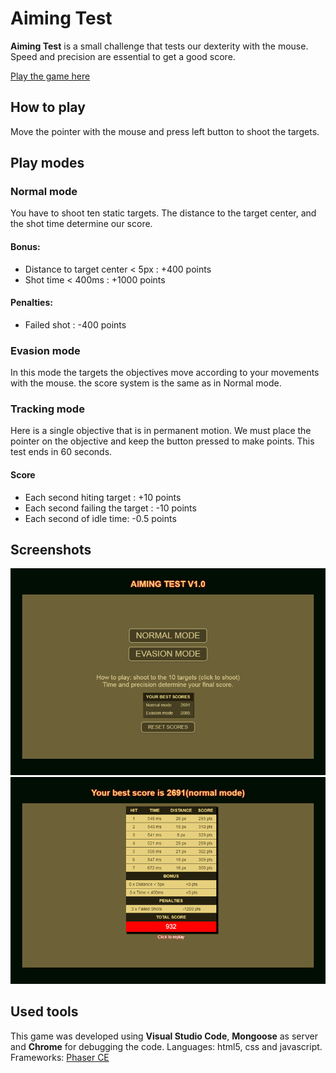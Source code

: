 # Aiming Test
**Aiming Test** is a small challenge that tests our dexterity with the mouse.
Speed and precision are essential to get a good score.

[Play the game here](https://jjcapellan.github.io/aimingtest/)

## How to play
Move the pointer with the mouse and press left button to shoot the targets.

## Play modes
### Normal mode
You have to shoot ten static targets.
The distance to the target center, and the shot time determine our score.
#### Bonus:
- Distance to target center < 5px : +400 points
- Shot time < 400ms : +1000 points
#### Penalties:
- Failed shot : -400 points
### Evasion mode
In this mode the targets the objectives move according to your movements with the mouse. the score system is the same as in Normal mode.
### Tracking mode
Here is a single objective that is in permanent motion. We must place the pointer on the objective and keep the button pressed to make points. This test ends in 60 seconds.
#### Score
- Each second hiting target : +10 points
- Each second failing the target : -10 points
- Each second of idle time: -0.5 points


## Screenshots
![aimingtestscreenshot1](screenshots/screenshot1.png "Menu")
![aimingtestscreenshot2](screenshots/screenshot2.png "Final score")

## Used tools
This game was developed using **Visual Studio Code**, **Mongoose** as server and **Chrome** for debugging the code.
Languages: html5, css and javascript.
Frameworks: [Phaser CE](https://github.com/photonstorm/phaser-ce)


